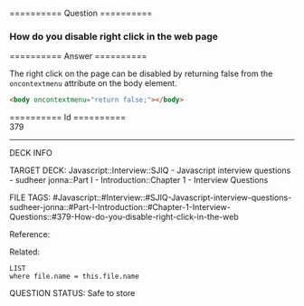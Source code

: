 ========== Question ==========  

### How do you disable right click in the web page  

========== Answer ==========  

The right click on the page can be disabled by returning false from the `oncontextmenu` attribute on the body element.

```html
<body oncontextmenu="return false;"></body>
```

========== Id ==========  
379

---

DECK INFO

TARGET DECK: Javascript::Interview::SJIQ - Javascript interview questions - sudheer jonna::Part I - Introduction::Chapter 1 - Interview Questions

FILE TAGS: #Javascript::#Interview::#SJIQ-Javascript-interview-questions-sudheer-jonna::#Part-I-Introduction::#Chapter-1-Interview-Questions::#379-How-do-you-disable-right-click-in-the-web

Reference:

Related:

```dataview
LIST
where file.name = this.file.name
```

QUESTION STATUS: Safe to store
